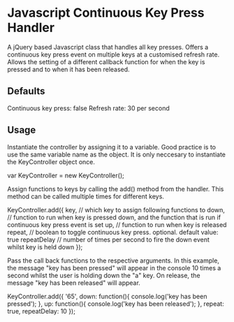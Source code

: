 # Javascript Continuous Key Press Handler

A jQuery based Javascript class that handles all key presses. Offers a continuous key press event on multiple keys at a customised refresh rate. Allows the setting of a different callback function for when the key is pressed and to when it has been released.

## Defaults

Continuous key press: false
Refresh rate: 30 per second

## Usage

Instantiate the controller by assigning it to a variable. Good practice is to use the same variable name as the object. It is only neccesary to instantiate the KeyController object once. 

var KeyController = new KeyController();

Assign functions to keys by calling the add() method from the handler. This method can be called multiple times for different keys.

KeyController.add({
  key, // which key to assign following functions to
  down, // function to run when key is pressed down, and the function that is run if continuous key press event is set
  up, // function to run when key is released
  repeat, // boolean to toggle continuous key press. optional. default value: true
  repeatDelay // number of times per second to fire the down event whilst key is held down
}); 

Pass the call back functions to the respective arguments. In this example, the message "key has been pressed" will appear in the console 10 times a second whilst the user is holding down the "a" key. On release, the message "key has been released" will appear.

KeyController.add({
  '65',
  down: function(){
    console.log('key has been pressed');
  },
  up: function(){
    console.log('key has been released');
  },
  repeat: true,
  repeatDelay: 10
});
